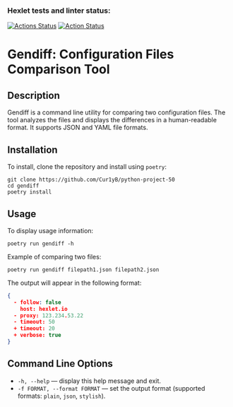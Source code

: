 ### Hexlet tests and linter status:
[![Actions Status](https://github.com/krivitsky-anton/python-project-50/actions/workflows/hexlet-check.yml/badge.svg)](https://github.com/krivitsky-anton/python-project-50/actions)
[![Action Status](https://github.com/krivitsky-anton/python-project-50/actions/workflows/pyci.yml/badge.svg)](https://github.com/krivitsky-anton/python-project-50/actions)

# Gendiff: Configuration Files Comparison Tool

## Description

Gendiff is a command line utility for comparing two configuration files. The tool analyzes the files and displays the differences in a human-readable format. It supports JSON and YAML file formats.

## Installation

To install, clone the repository and install using `poetry`:

```shell
git clone https://github.com/Cur1yB/python-project-50
cd gendiff
poetry install
```

## Usage

To display usage information:

```shell
poetry run gendiff -h
```

Example of comparing two files:

```shell
poetry run gendiff filepath1.json filepath2.json
```

The output will appear in the following format:

```json
{
  - follow: false
    host: hexlet.io
  - proxy: 123.234.53.22
  - timeout: 50
  + timeout: 20
  + verbose: true
}
```

## Command Line Options

- `-h, --help` — display this help message and exit.
- `-f FORMAT, --format FORMAT` — set the output format (supported formats: `plain`, `json`, `stylish`).
